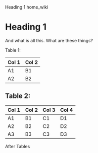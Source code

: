 Heading 1
home_wiki
# Heading 1

And what is all this. What are these things?

Table 1:

| Col 1 | Col 2 |
|-------|-------|
| A1    | B1    |
| A2    | B2    |

## Table 2:

| **Col 1** | **Col 2** | **Col 3** | **Col 4** |
|-----------|-----------|-----------|-----------|
| A1        | B1        | C1        | D1        |
| A2        | B2        | C2        | D2        |
| A3        | B3        | C3        | D3        |

After Tables
